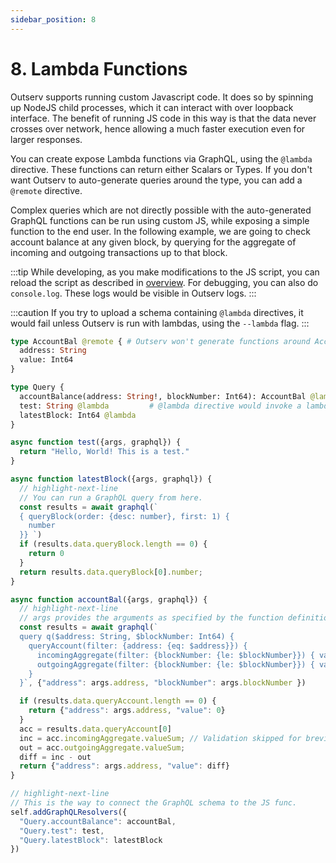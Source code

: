 ```yaml
---
sidebar_position: 8
---
```


# 8. Lambda Functions

Outserv supports running custom Javascript code. It does so by spinning up
NodeJS child processes, which it can interact with over loopback interface. The
benefit of running JS code in this way is that the data never crosses over
network, hence allowing a much faster execution even for larger responses.

You can create expose Lambda functions via GraphQL, using the `@lambda`
directive. These functions can return either Scalars or Types. If you don't want
Outserv to auto-generate queries around the type, you can add a `@remote`
directive.

Complex queries which are not directly possible with the auto-generated GraphQL
functions can be run using custom JS, while exposing a simple function to the
end user. In the following example, we are going to check account balance at any
given block, by querying for the aggregate of incoming and outgoing transactions
up to that block.

:::tip
While developing, as you make modifications to the JS script, you can reload the
script as described in [overview](overview). For debugging, you can also do
`console.log`. These logs would be visible in Outserv logs.
:::

:::caution
If you try to upload a schema containing `@lambda` directives, it would fail
unless Outserv is run with lambdas, using the `--lambda` flag.
:::

```graphql title="importers/eth/schema.graphql"
type AccountBal @remote { # Outserv won't generate functions around AcccountBal.
  address: String
  value: Int64
}

type Query {
  accountBalance(address: String!, blockNumber: Int64): AccountBal @lambda
  test: String @lambda         # @lambda directive would invoke a lambda function.
  latestBlock: Int64 @lambda
}
```

```javascript title="importers/eth/lambda.js" showLineNumbers
async function test({args, graphql}) {
  return "Hello, World! This is a test."
}

async function latestBlock({args, graphql}) {
  // highlight-next-line
  // You can run a GraphQL query from here.
  const results = await graphql(`
  { queryBlock(order: {desc: number}, first: 1) {
    number
  }} `)
  if (results.data.queryBlock.length == 0) {
    return 0
  }
  return results.data.queryBlock[0].number;
}

async function accountBal({args, graphql}) {
  // highlight-next-line
  // args provides the arguments as specified by the function definition.
  const results = await graphql(`
  query q($address: String, $blockNumber: Int64) {
    queryAccount(filter: {address: {eq: $address}}) {
      incomingAggregate(filter: {blockNumber: {le: $blockNumber}}) { valueSum }
      outgoingAggregate(filter: {blockNumber: {le: $blockNumber}}) { valueSum }
    }
  }`, {"address": args.address, "blockNumber": args.blockNumber })

  if (results.data.queryAccount.length == 0) {
    return {"address": args.address, "value": 0}
  }
  acc = results.data.queryAccount[0]
  inc = acc.incomingAggregate.valueSum; // Validation skipped for brevity
  out = acc.outgoingAggregate.valueSum;
  diff = inc - out
  return {"address": args.address, "value": diff}
}

// highlight-next-line
// This is the way to connect the GraphQL schema to the JS func.
self.addGraphQLResolvers({
  "Query.accountBalance": accountBal,
  "Query.test": test,
  "Query.latestBlock": latestBlock
})
```
